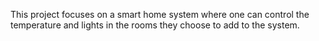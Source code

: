 This project focuses on a smart home system where one can control the temperature and lights in the rooms they choose to add to the system. 
